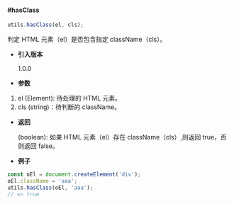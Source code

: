 #### #hasClass

```javascript
utils.hasClass(el, cls);
```

判定 HTML 元素（el）是否包含指定 className（cls）。

- **引入版本**

    1.0.0

- **参数**

1. el (Element): 待处理的 HTML 元素。
2. cls (string)：待判断的 className。

- **返回**

    (boolean): 如果 HTML 元素（el）存在 className（cls）,则返回 true，否则返回 false。

- **例子**

```javascript
const oEl = document.createElement('div');
oEl.className = 'aaa';
utils.hasClass(oEl, 'aaa');
// => true
```
